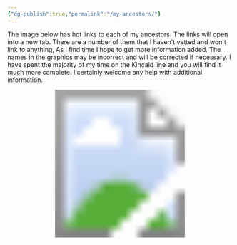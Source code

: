 ```yaml
---
{"dg-publish":true,"permalink":"/my-ancestors/"}
---
```


The image below has hot links to each of my ancestors. The links will open into a new tab. There are a number of them that I haven't vetted and won't link to anything, As I find time I hope to get more information added. The names in the graphics may be incorrect and will be corrected if necessary. I have spent the majority of my time on the Kincaid line and you will find it much more complete. I certainly welcome any help with additional information. 

<!-- Image Map Generated for "Where the Waters flow North" -->
<svg version="1.1" xmlns="http://www.w3.org/2000/svg" xmlns:xlink="http://www.w3.org/1999/xlink" viewBox="0 0 2455 1620">
  <image width="2455" height="1620" xlink:href="/img/user/assets/Tree.png"></image> <a xlink:href="/ancestors/kincaid/emory-garfield-kincaid-jr-1962/" target="_blank">
    <circle cx="1226" cy="1234" r="106" fill="#ffffff" opacity="0">
    <title>This is me...</title>
    </circle>
  </a><a xlink:href="/ancestors/kincaid/emory-garfield-kincaid-1922-1992/" target="_blank" >
    <polygon points="1222,1126,1224,1019,1155,1030,1105,1058,1064,1093,1038,1136,1020,1180,1016,1232,1020,1269,1027,1297,1122,1267,1122,1201,1161,1145,1190,1130,1209,1126" fill="#ffffff" opacity="0">
     <title>Emory Garfield Kincaid 1922-1992</title>
     </polygon>
  </a><a xlink:href="/ancestors/legg/alice-lee-legg-1931-2012/" target="_blank">
    <polygon points="1250,1128,1224,1121,1226,1021,1276,1026,1324,1045,1365,1073,1395,1104,1417,1143,1434,1188,1439,1232,1437,1266,1428,1297,1328,1262,1330,1208,1300,1154,1276,1141" fill="#ffffff" opacity="0">
     <title>Alice Lee Legg 1931-2012</title></polygon>
  </a><a xlink:href="/ancestors/kincaid/george-wesley-kincaid-1891-1976/" target="_blank">
    <polygon points="923,1329,910,1249,916,1167,936,1104,968,1045,1053,1104,1018,1180,1014,1245,1023,1297" fill="#ffffff" opacity="0">
     <title>George Wesley Kincaid 1891-1976</title>
     </polygon>
  </a><a xlink:href="/ancestors/skaggs/laura-beatrice-skaggs-1901-1992/" target="_blank">
    <polygon points="968,1047,1018,989,1081,948,1144,924,1190,915,1226,911,1224,1019,1168,1024,1107,1054,1075,1078,1055,1104" fill="#ffffff" opacity="0">
     <title>Laura Beatrice Skaggs 1901-1992</title>
     </polygon>
  </a><a xlink:href="/ancestors/legg/fred-rothwell-legg-1885-1958/" target="_blank">
    <polygon points="1226,913,1298,922,1365,946,1426,982,1480,1039,1398,1102,1341,1054,1291,1026,1248,1017,1226,1017" fill="#ffffff" opacity="0">
     <title>Fred Rothwell Legg 1885-1958</title>
     </polygon>
  </a><a xlink:href="/ancestors/shaffer/mamie-catherine-shaffer-1888-1962/" target="_blank">
    <polygon points="1482,1043,1524,1123,1539,1178,1541,1258,1526,1325,1430,1293,1439,1212,1426,1156,1400,1104" fill="#ffffff" opacity="0">
     <title>Mamie Catherine Shaffer 1888-1962</title>
     </polygon>
  </a><a xlink:href="/ancestors/kincaid/james-william-kincaid-1850-1919/" target="_blank">
    <polygon points="712,1394,695,1334,686,1269,684,1206,693,1145,912,1180,908,1232,914,1282,923,1325" fill="#ffffff" opacity="0">
     <title>James William Kincaid 1850-1919</title>
     </polygon>
  </a><a xlink:href="/ancestors/kincaid/keenan/sarah-virginia-keenan-1849/" target="_blank">
    <polygon points="691,1141,706,1078,728,1021,754,965,788,913,966,1041,942,1082,923,1136,914,1175" fill="#ffffff" opacity="0">
     <title>Sarah Virginia Keenan 1849-</title>
     </polygon>
  </a><a xlink:href="/ancestors/skaggs/james-woodson-skaggs-1854-1937/" target="_blank">
    <polygon points="788,911,832,859,875,820,927,781,979,748,1081,943,1042,967,1005,995,968,1039" fill="#ffffff" opacity="0">
     <title>James Woodson Skaggs 1854-1937</title>
     </polygon>
  </a><a xlink:href="/ancestors/skaggs/harriet-ann-skaggs-1859-1950/" target="_blank">
    <polygon points="981,748,1046,718,1101,703,1161,694,1224,690,1224,909,1170,915,1118,928,1081,941" fill="#ffffff" opacity="0">
     <title>Harriet Ann Skaggs 1859-1950</title>
     </polygon>
  </a><a xlink:href="/ancestors/legg/william-mc-ginnis-legg-1849-1924/" target="_blank">
    <polygon points="1226,690,1289,692,1350,703,1404,720,1467,744,1367,943,1309,922,1263,913,1226,909" fill="#ffffff" opacity="0">
     <title>William McGinnis Legg 1849-1924</title>
     </polygon>
  </a><a xlink:href="/ancestors/hawkins/mary-ann-hawkins-1853-1926/" target="_blank">
    <polygon points="1469,746,1528,781,1576,818,1617,857,1660,909,1482,1039,1445,1000,1398,961,1372,943" fill="#ffffff" opacity="0">
     <title>Mary Ann Hawkins 1853-1926</title>
     </polygon>
  </a><a xlink:href="/ancestors/shaffer/christopher-clayton-shaffer-1864-1944/" target="_blank">
    <polygon points="1664,911,1699,965,1727,1019,1747,1076,1758,1141,1543,1175,1528,1121,1506,1082,1484,1041" fill="#ffffff" opacity="0">
     <title>Christopher Clayton Shaffer 1864-1944</title>
     </polygon>
  </a><a xlink:href="/ancestors/mc-clung/dorcas-ann-mc-clung-1866-1951/" target="_blank">
    <polygon points="1762,1143,1766,1214,1764,1271,1758,1329,1740,1394,1530,1325,1541,1273,1543,1219,1543,1178" fill="#ffffff" opacity="0">
     <title>Dorcas Ann McClung 1866-1951</title>
     </polygon>
  </a><a xlink:href="/ancestors/kincaid/john-a-kincaid-1818-1891/" target="_blank">
    <polygon points="513,1460,498,1416,489,1375,483,1332,478,1290,682,1273,693,1338,708,1394" fill="#ffffff" opacity="0">
     <title>John A. Kincaid 1818-1891</title>
     </polygon>
  </a><a xlink:href="/ancestors/walker/olive-walker-1823-1856/" target="_blank">
    <polygon points="478,1286,474,1243,474,1197,478,1154,485,1113,689,1147,682,1214,682,1269" fill="#ffffff" opacity="0">
     <title>Olive Walker 1823-1856</title>
     </polygon>
  </a><a xlink:href="/james-marshall-keenan-1828-1884/" target="_blank">
    <polygon points="485,1108,493,1063,500,1026,515,982,530,943,723,1021,704,1080,689,1143" fill="#ffffff" opacity="0">
     <title>James Marshall Keenan 1828-1884</title>
     </polygon>
  </a><a xlink:href="/ancestors/grose/martha-grose-1828-1920/" target="_blank">
    <polygon points="532,939,552,898,569,861,591,826,615,789,784,909,749,967,725,1019" fill="#ffffff" opacity="0">
     <title>Martha Grose 1828-1920</title>
     </polygon>
  </a><a xlink:href="/ancestors/skaggs/cyrus-m-skaggs-1822-1899/" target="_blank">
    <polygon points="619,787,647,748,673,720,736,659,871,813,827,861,786,907" fill="#ffffff" opacity="0">
     <title>Cyrus M. Skaggs 1822-1899</title>
     </polygon>
  </a><a xlink:href="/ancestors/coleman/rachel-parish-coleman-1818-1894/" target="_blank">
    <polygon points="738,657,780,627,884,562,977,744,925,774,875,811" fill="#ffffff" opacity="0">
     <title>Rachel Parish Coleman 1818-1894</title>
     </polygon>
  </a><a xlink:href="/ancestors/skaggs/james-skaggs-1820-1899/" target="_blank">
    <polygon points="888,560,931,540,966,525,1049,501,1096,700,1038,718,979,744" fill="#ffffff" opacity="0">
     <title>James Skaggs 1820-1899</title>
     </polygon>
  </a><a xlink:href="/ancestors/porter/martha-jane-porter-1825-1912/" target="_blank">
    <polygon points="1053,501,1098,490,1135,484,1181,479,1224,477,1226,685,1153,690,1096,698" fill="#ffffff" opacity="0">
     <title>Martha Jane Porter 1825-1912</title>
     </polygon>
  </a><a xlink:href="/ancestors/legg/william-legg-1817-1895/" target="_blank">
    <polygon points="1229,479,1278,479,1313,481,1357,488,1400,497,1350,700,1287,687,1229,685" fill="#ffffff" opacity="0">
     <title>William Legg 1817-1895</title>
     </polygon>
  </a><a xlink:href="/elizabeth-ramsey-1813-1902/" target="_blank">
    <polygon points="1404,501,1445,510,1484,525,1524,542,1563,557,1471,742,1409,716,1352,698" fill="#ffffff" opacity="0">
     <title>Elizabeth Ramsey 1813-1902</title>
     </polygon>
  </a><a xlink:href="/ancestors/hawkins/nicholas-hawkins-1819-1869/" target="_blank">
    <polygon points="1567,557,1612,583,1643,603,1673,622,1710,655,1578,813,1524,772,1474,742" fill="#ffffff" opacity="0">
     <title>Nicholas Hawkins 1819-1869</title>
     </polygon>
  </a><a xlink:href="/ancestors/wiseman/rebecca-wiseman-1822-1911/" target="_blank">
    <polygon points="1712,657,1747,687,1777,718,1803,748,1829,785,1662,907,1621,854,1582,815" fill="#ffffff" opacity="0">
     <title>Rebecca Wiseman 1822-1911</title>
     </polygon>
  </a><a xlink:href="/ancestors/shaffer/joseph-allen-shaffer-1838-1911/" target="_blank">
    <polygon points="1834,789,1860,826,1881,861,1901,900,1918,939,1730,1019,1699,963,1667,907" fill="#ffffff" opacity="0">
     <title>Joseph Allen Shaffer 1838-1911</title>
     </polygon>
  </a><a xlink:href="/ancestors/mc-clung/mary-francis-mc-clung-1838-1865/" target="_blank">
    <polygon points="1918,943,1938,987,1949,1021,1959,1067,1966,1108,1760,1139,1751,1078,1732,1021" fill="#ffffff" opacity="0">
     <title>Mary Frances McClung 1838-1865</title>
     </polygon>
  </a><a xlink:href="/ancestors/mc-clung/charles-william-mc-clung-1838-1911/" target="_blank">
    <polygon points="1764,1143,1968,1113,1972,1156,1977,1199,1977,1249,1972,1288,1766,1267,1769,1201" fill="#ffffff" opacity="0">
     <title>Charles William McClung 1838-1911</title>
     </polygon>
  </a><a xlink:href="/ancestors/amick/mary-catherine-amick-1841-1920/" target="_blank">
    <polygon points="1972,1290,1968,1338,1962,1375,1951,1420,1938,1460,1740,1392,1760,1332,1766,1271" fill="#ffffff" opacity="0">
     <title>Mary Catherine Amick 1841-1920</title>
     </polygon>
  </a><a xlink:href="/ancestors/kincaid/william-m-kincaid-1787-1860/" target="_blank">
    <polygon points="298,1529,272,1423,487,1379,509,1460" fill="#ffffff" opacity="0">
     <title>William M. Kincaid 1787-1860</title>
     </polygon>
  </a><a xlink:href="/ancestors/kincaid/virginia-kincaid-1797-1870/" target="_blank">
    <polygon points="270,1416,255,1308,476,1286,487,1375" fill="#ffffff" opacity="0">
     <title>Virginia Kincaid 1797-1870</title>
     </polygon>
  </a><a xlink:href="/ancestors/walker/elverton-p-walker-1770-1850/" target="_blank">
    <polygon points="253,1306,253,1193,470,1199,472,1282" fill="#ffffff" opacity="0">
     <title>Elverton P. Walker 1770-1850</title>
     </polygon>
  </a><a xlink:href="/ancestors/mc-gahee/margaret-mc-gahee-1783-1850/" target="_blank">
    <polygon points="250,1188,261,1078,480,1110,472,1197" fill="#ffffff" opacity="0">
     <title>Margaret McGahee 1783-1850</title>
     </polygon>
  </a><a xlink:href="/404">
    <polygon points="264,1073,287,967,498,1024,480,1108" fill="#ffffff" opacity="0">
     <title>No Data yet for Andrew Keenan</title>
     </polygon>
  </a><a xlink:href="/404">
    <polygon points="287,963,322,857,526,939,498,1019" fill="#ffffff" opacity="0">
     <title>No Data yet for Polly Walker</title>
     </polygon>
  </a><a xlink:href="/ancestors/grose/william-grose-1799-1880/" target="_blank">
    <polygon points="326,852,374,755,565,859,526,937" fill="#ffffff" opacity="0">
     <title>William Grose 1799-1880</title>
     </polygon>
  </a><a xlink:href="/ancestors/koontz/suzanna-koontz-1810-1878/" target="_blank">
    <polygon points="374,748,437,657,615,783,567,854" fill="#ffffff" opacity="0">
     <title>Susanna Koontz 1810-1878</title>
     </polygon>
  </a><a xlink:href="/ancestors/skaggs/james-a-skaggs-1786-1864/" target="_blank">
    <polygon points="437,655,509,568,671,713,617,781" fill="#ffffff" opacity="0">
     <title>James A. Skaggs 1786-1864</title>
     </polygon>
  </a><a xlink:href="/ancestors/miller/elizabeth-miller-1787-1860/" target="_blank">
    <polygon points="511,564,593,490,732,653,671,711" fill="#ffffff" opacity="0">
     <title>Elizabeth Miller 1787-1860</title>
     </polygon>
  </a><a xlink:href="/404">
    <polygon points="595,486,684,421,806,603,736,651" fill="#ffffff" opacity="0">
     <title>No Data yet for Rachel Coleman Dad</title>
     </polygon>
  </a><a xlink:href="/404">
    <polygon points="686,416,782,362,884,555,806,601" fill="#ffffff" opacity="0">
     <title>No Data yet for Rachel Coleman Mom</title>
     </polygon>
  </a><a xlink:href="/ancestors/skaggs/james-a-skaggs-1786-1864/" target="_blank">
    <polygon points="786,360,886,317,964,520,886,555" fill="#ffffff" opacity="0">
     <title>James A. Skaggs 1786-1864</title>
     </polygon>
  </a><a xlink:href="/ancestors/miller/elizabeth-miller-1787-1860/" target="_blank">
    <polygon points="890,312,997,282,1049,497,966,518" fill="#ffffff" opacity="0">
     <title>Elizabeth Miller 1787-1860</title>
     </polygon>
  </a><a xlink:href="/404">
    <polygon points="1001,280,1109,262,1137,477,1053,494" fill="#ffffff" opacity="0">
     <title>No Data yet for Martha Potter Dad</title>
     </polygon>
  </a><a xlink:href="/404">
    <polygon points="1111,262,1224,254,1222,473,1140,475" fill="#ffffff" opacity="0">
     <title>No Data yet for Martha Potter Mom</title>
     </polygon>
  </a><a xlink:href="/ancestors/legg/thomas-jesse-legg-1789-1880/" target="_blank">
    <polygon points="1226,254,1337,260,1313,477,1226,471" fill="#ffffff" opacity="0">
     <title>Thomas Jesse Legg 1789-1880</title>
     </polygon>
  </a><a xlink:href="/ancestors/nutter/elizabeth-nutter-1790-1869/" target="_blank">
    <polygon points="1341,258,1450,280,1400,492,1315,475" fill="#ffffff" opacity="0">
     <title>Elizabeth Nutter 1790-1869</title>
     </polygon>
  </a><a xlink:href="/ancestors/ramsey/bartholomew-ramsey-1776-1843/" target="_blank">
    <polygon points="1454,282,1560,312,1484,518,1404,492" fill="#ffffff" opacity="0">
     <title>Bartholomew Ramsey 1776-1843</title>
     </polygon>
  </a><a xlink:href="/ancestors/wiseman/margaret-wiseman-1777-1869/" target="_blank">
    <polygon points="1563,312,1667,358,1569,555,1489,520" fill="#ffffff" opacity="0">
     <title>Margaret Wiseman 1777-1869</title>
     </polygon>
  </a><a xlink:href="/ancestors/hawkins/thomas-jefferson-hawkins-1794-1870/" target="_blank">
    <polygon points="1669,360,1764,416,1645,599,1571,555" fill="#ffffff" opacity="0">
     <title>Thomas Jefferson Hawkins 1794-1870</title>
     </polygon>
  </a><a xlink:href="/ancestors/perry/mary-level-perry-1799-1879/" target="_blank">
    <polygon points="1769,416,1858,486,1712,653,1649,599" fill="#ffffff" opacity="0">
     <title>Mary Level Perry 1799-1879</title>
     </polygon>
  </a><a xlink:href="/404">
    <polygon points="1860,488,1940,562,1779,716,1714,651" fill="#ffffff" opacity="0">
     <title>No Data yet for Isaac Wiseman</title>
     </polygon>
  </a><a xlink:href="/404">
    <polygon points="1942,566,2016,653,1834,785,1779,716" fill="#ffffff" opacity="0">
     <title>No Data yet for Mary Neal</title>
     </polygon>
  </a><a xlink:href="/ancestors/shaffer/peter-shaffer-1795/" target="_blank">
    <polygon points="2016,655,2077,750,1886,859,1840,783" fill="#ffffff" opacity="0">
     <title>Peter Shaffer 1795-</title>
     </polygon>
  </a><a xlink:href="/ancestors/george/mary-george-1796-1880/" target="_blank">
    <polygon points="2079,755,2124,852,1920,937,1890,859" fill="#ffffff" opacity="0">
     <title>Mary George 1796-1880</title>
     </polygon>
  </a><a xlink:href="/ancestors/mc-clung/dickinson-carpenter-mc-clung-1813-1886/" target="_blank">
    <polygon points="2126,857,2163,963,1953,1019,1918,941" fill="#ffffff" opacity="0">
     <title>Dickinson Carpenter McClung 1813-1886</title>
     </polygon>
  </a><a xlink:href="/ancestors/evans/sarah-evans-1814/" target="_blank">
    <polygon points="2163,967,2187,1071,1968,1104,1955,1021" fill="#ffffff" opacity="0">
     <title>Sarah Evans 1814-</title>
     </polygon>
  </a><a xlink:href="/ancestors/mc-clung/john-mc-clung-1808-1886/" target="_blank">
    <polygon points="2189,1080,2200,1186,1981,1195,1970,1108" fill="#ffffff" opacity="0">
     <title>John McClung 1808-1886</title>
     </polygon>
  </a><a xlink:href="/ancestors/walton/polly-walton-1810-1850/" target="_blank">
    <polygon points="2200,1191,2198,1303,1977,1286,1981,1199" fill="#ffffff" opacity="0">
     <title>Polly Walton 1810-1850</title>
     </polygon>
  </a><a xlink:href="/ancestors/amick/john-william-amick-1815-1890/" target="_blank">
    <polygon points="2196,1308,2181,1414,1966,1371,1975,1286" fill="#ffffff" opacity="0">
     <title>John William Amick 1815-1890</title>
     </polygon>
  </a><a xlink:href="/ancestors/walker/lana-walker-1819-1911/" target="_blank">
    <polygon points="2183,1418,2152,1529,1942,1457,1968,1375" fill="#ffffff" opacity="0">
     <title>Lana Walker 1819-1911</title>
     </polygon>
  </a><a xlink:href="/ancestors/kincaid/samuel-kincaid-1765-1847/" target="_blank">
    <polygon points="83,1598,64,1531,279,1477,296,1529" fill="#ffffff" opacity="0">
     <title>Samuel Kincaid 1765-1847</title>
     </polygon>
  </a><a xlink:href="/404">
    <polygon points="64,1527,47,1462,266,1418,279,1473" fill="#ffffff" opacity="0">
     <title>Mary Tincher</title>
     </polygon>
  </a><a xlink:href="/ancestors/kincaid/john-kincaid-1760-1834/" target="_blank">
    <polygon points="47,1457,36,1394,257,1360,266,1414" fill="#ffffff" opacity="0">
     <title>John Kincaid 1760-1834</title>
     </polygon>
  </a><a xlink:href="/ancestors/gillespie/elizabeth-hannah-gillespie-1760-1829/" target="_blank">
    <polygon points="36,1390,29,1321,250,1306,257,1358" fill="#ffffff" opacity="0">
     <title>Elizabeth Hannah Gillespie 1760-1829</title>
     </polygon>
  </a><a xlink:href="/404">
    <polygon points="29,1316,27,1253,248,1247,250,1301" fill="#ffffff" opacity="0">
     <title>No Data yet for William Walker</title>
     </polygon>
  </a><a xlink:href="/404">
    <polygon points="25,1249,25,1184,246,1191,246,1243" fill="#ffffff" opacity="0">
     <title>No Data yet for Mary Lewis</title>
     </polygon>
  </a><a xlink:href="/404">
    <polygon points="27,1178,34,1113,250,1132,246,1184" fill="#ffffff" opacity="0">
     <title>No Data yet for Andrew McGaughey</title>
     </polygon>
  </a><a xlink:href="/404">
    <polygon points="31,1108,40,1041,259,1076,253,1130" fill="#ffffff" opacity="0">
     <title>No Data yet for Mary Craig McGaughey</title>
     </polygon>
  </a><a xlink:href="/404">
    <polygon points="40,1034,53,976,268,1019,257,1073" fill="#ffffff" opacity="0">
     <title>No Data yet for Patrick Keenan</title>
     </polygon>
  </a><a xlink:href="/404">
    <polygon points="53,972,70,904,285,961,270,1017" fill="#ffffff" opacity="0">
     <title>No Data yet for Patrick Keenan Wife</title>
     </polygon>
  </a><a xlink:href="/ancestors/walker/elverton-p-walker-1770-1850/" target="_blank">
    <polygon points="70,902,88,835,300,907,283,956" fill="#ffffff" opacity="0">
     <title>Elverton P. Walker 1770-1850</title>
     </polygon>
  </a><a xlink:href="/ancestors/mc-gahee/margaret-mc-gahee-1783-1850/" target="_blank">
    <polygon points="94,831,118,774,318,852,303,900" fill="#ffffff" opacity="0">
     <title>Margaret McGahee 1783-1850</title>
     </polygon>
  </a><a xlink:href="/404">
    <polygon points="118,770,146,709,342,800,318,850" fill="#ffffff" opacity="0">
     <title>No Data yet for Jacob Grose</title>
     </polygon>
  </a><a xlink:href="/404">
    <polygon points="146,705,179,646,368,750,344,798" fill="#ffffff" opacity="0">
     <title>No Data yet for Mary Ganssel</title>
     </polygon>
  </a><a xlink:href="/404">
    <polygon points="179,640,216,586,400,700,370,746" fill="#ffffff" opacity="0">
     <title>No Data yet for Henrich Koontz</title>
     </polygon>
  </a><a xlink:href="/404">
    <polygon points="216,581,253,525,433,653,402,698" fill="#ffffff" opacity="0">
     <title>No Data yet for Elizabeth Bowyer</title>
     </polygon>
  </a><a xlink:href="/404">
    <polygon points="255,523,294,468,467,607,435,651" fill="#ffffff" opacity="0">
     <title>No Data yet for Charles Skaggs</title>
     </polygon>
  </a><a xlink:href="/404">
    <polygon points="300,466,344,419,504,562,467,601" fill="#ffffff" opacity="0">
     <title>No Data yet for Charles Skaggs Wife</title>
     </polygon>
  </a><a xlink:href="/404">
    <polygon points="344,414,394,367,550,523,506,562" fill="#ffffff" opacity="0">
     <title>No Data yet for Valentine Miller</title>
     </polygon>
  </a><a xlink:href="/404">
    <polygon points="396,362,448,314,591,484,552,518" fill="#ffffff" opacity="0">
     <title>No Data yet for Susanna Ensminger</title>
     </polygon>
  </a><a xlink:href="/404">
    <polygon points="593,483,448,317,502,273,634,451" fill="#ffffff" opacity="0">
     <title>No Data yet for 85</title>
     </polygon>
  </a><a xlink:href="/404">
    <polygon points="639,453,502,275,554,234,678,420" fill="#ffffff" opacity="0">
     <title>No Data yet for 86</title>
     </polygon>
  </a><a xlink:href="/404">
    <polygon points="613,202,725,390,684,423,556,237" fill="#ffffff" opacity="0">
     <title>No Data yet for 87</title>
     </polygon>
  </a><a xlink:href="/404">
    <polygon points="680,159,780,358,728,386,615,200" fill="#ffffff" opacity="0">
     <title>No Data yet for 88</title>
     </polygon>
  </a><a xlink:href="/404">
    <polygon points="678,156,743,132,832,332,780,356" fill="#ffffff" opacity="0">
     <title>No Data yet for Charles Skaggs</title>
     </polygon>
  </a><a xlink:href="/404">
    <polygon points="747,130,810,104,888,310,834,330" fill="#ffffff" opacity="0">
     <title>No Data yet for Charles Skaggs Wife</title>
     </polygon>
  </a><a xlink:href="/404">
    <polygon points="812,102,875,85,942,291,886,306" fill="#ffffff" opacity="0">
     <title>No Data yet for Valentine Miller</title>
     </polygon>
  </a><a xlink:href="/404">
    <polygon points="877,80,947,63,997,273,944,291" fill="#ffffff" opacity="0">
     <title>No Data yet for Susanna Ensminger</title>
     </polygon>
  </a><a xlink:href="/404">
    <polygon points="1016,50,1053,267,994,278,942,63" fill="#ffffff" opacity="0">
     <title>No Data yet for 93</title>
     </polygon>
  </a><a xlink:href="/404">
    <polygon points="1076,37,1107,260,1055,271,1016,46" fill="#ffffff" opacity="0">
     <title>No Data yet for 94</title>
     </polygon>
  </a><a xlink:href="/404">
    <polygon points="1150,33,1161,254,1109,258,1079,42" fill="#ffffff" opacity="0">
     <title>No Data yet for 95</title>
     </polygon>
  </a><a xlink:href="/404">
    <polygon points="1224,24,1224,252,1161,252,1152,35" fill="#ffffff" opacity="0">
     <title>No Data yet for 96</title>
     </polygon>
  </a><a xlink:href="/404">
    <polygon points="1222,26,1294,30,1283,249,1224,247" fill="#ffffff" opacity="0">
     <title>No Data yet for Thomas Legg</title>
     </polygon>
  </a><a xlink:href="/404">
    <polygon points="1298,33,1365,37,1339,254,1285,249" fill="#ffffff" opacity="0">
     <title>No Data yet for Elizabeth Hughes</title>
     </polygon>
  </a><a xlink:href="/404">
    <polygon points="1367,37,1432,48,1398,262,1341,254" fill="#ffffff" opacity="0">
     <title>No Data yet for David Nutter</title>
     </polygon>
  </a><a xlink:href="/404">
    <polygon points="1435,46,1504,59,1450,273,1398,260" fill="#ffffff" opacity="0">
     <title>No Data yet for Ruth Cottle</title>
     </polygon>
  </a><a xlink:href="/404">
    <polygon points="1504,63,1573,82,1508,293,1454,273" fill="#ffffff" opacity="0">
     <title>No Data yet for Richard Ramsey</title>
     </polygon>
  </a><a xlink:href="/404">
    <polygon points="1573,80,1641,102,1563,308,1511,291" fill="#ffffff" opacity="0">
     <title>No Data yet for Letitia Wiseman</title>
     </polygon>
  </a><a xlink:href="/404">
    <polygon points="1643,104,1701,130,1617,330,1563,310" fill="#ffffff" opacity="0">
     <title>No Data yet for Isaac Wiseman Jr</title>
     </polygon>
  </a><a xlink:href="/404">
    <polygon points="1704,130,1771,158,1669,356,1619,327" fill="#ffffff" opacity="0">
     <title>No Data yet for Elizabeth Davis</title>
     </polygon>
  </a><a xlink:href="/404">
    <polygon points="1773,160,1831,191,1719,382,1669,356" fill="#ffffff" opacity="0">
     <title>No Data yet for Elijah Hawkins</title>
     </polygon>
  </a><a xlink:href="/404">
    <polygon points="1834,191,1886,228,1766,412,1723,382" fill="#ffffff" opacity="0">
     <title>No Data yet for Elizabeth Scott</title>
     </polygon>
  </a><a xlink:href="/404">
    <polygon points="1890,226,1951,267,1812,447,1766,410" fill="#ffffff" opacity="0">
     <title>No Data yet for Peter Perry</title>
     </polygon>
  </a><a xlink:href="/404">
    <polygon points="1951,271,2003,314,1858,481,1818,447" fill="#ffffff" opacity="0">
     <title>No Data yet for Lucinda Faulconer</title>
     </polygon>
  </a><a xlink:href="/404">
    <polygon points="2005,314,2055,360,1903,525,1860,486" fill="#ffffff" opacity="0">
     <title>No Data yet for Isaac Wiseman Dad</title>
     </polygon>
  </a><a xlink:href="/404">
    <polygon points="2059,362,2105,412,1946,562,1905,520" fill="#ffffff" opacity="0">
     <title>No Data yet for Isaac Wiseman Mom</title>
     </polygon>
  </a><a xlink:href="/404">
    <polygon points="2109,416,2152,466,1985,607,1948,562" fill="#ffffff" opacity="0">
     <title>No Data yet for William Neal</title>
     </polygon>
  </a><a xlink:href="/404">
    <polygon points="2152,466,2194,518,2018,651,1985,609" fill="#ffffff" opacity="0">
     <title>No Data yet for Emelia Neal</title>
     </polygon>
  </a><a xlink:href="/ancestors/shaffer/christopher-shaffer-1753-1847/" target="_blank">
    <polygon points="2196,520,2235,577,2051,698,2020,651" fill="#ffffff" opacity="0">
     <title>Christopher Shaffer 1753-1847</title>
     </polygon>
  </a><a xlink:href="/404">
    <polygon points="2239,581,2272,640,2081,748,2051,698" fill="#ffffff" opacity="0">
     <title>No Data yet for Christopher Shaffer Wife</title>
     </polygon>
  </a><a xlink:href="/404">
    <polygon points="2276,642,2306,703,2103,800,2081,750" fill="#ffffff" opacity="0">
     <title>No Data yet for Thomas George</title>
     </polygon>
  </a><a xlink:href="/404">
    <polygon points="2309,707,2335,766,2126,850,2105,802" fill="#ffffff" opacity="0">
     <title>No Data yet for Catherine McCoy</title>
     </polygon>
  </a><a xlink:href="/ancestors/mc-clung/james-mc-clung-1770-1824/" target="_blank">
    <polygon points="2335,772,2361,833,2148,909,2129,854" fill="#ffffff" opacity="0">
     <title>James McClung 1770-1824</title>
     </polygon>
  </a><a xlink:href="/ancestors/alderson/mary-alderson-1787-1870/" target="_blank">
    <polygon points="2361,837,2380,900,2165,961,2148,911" fill="#ffffff" opacity="0">
     <title>Mary Alderson 1787=1870</title>
     </polygon>
  </a><a xlink:href="/404">
    <polygon points="2380,902,2395,967,2178,1017,2165,963" fill="#ffffff" opacity="0">
     <title>No Data yet for David Evans</title>
     </polygon>
  </a><a xlink:href="/404">
    <polygon points="2181,1019,2395,972,2411,1039,2189,1076" fill="#ffffff" opacity="0">
     <title>No Data yet for Ruth Alderson</title>
     </polygon>
  </a><a xlink:href="/ancestors/mc-clung/james-mc-clung-1770-1824/" target="_blank">
    <polygon points="2415,1041,2421,1106,2200,1134,2189,1076" fill="#ffffff" opacity="0">
     <title>James McClung 1770-1824</title>
     </polygon>
  </a><a xlink:href="/ancestors/alderson/mary-alderson-1787-1870/" target="_blank">
    <polygon points="2421,1110,2426,1178,2202,1186,2198,1136" fill="#ffffff" opacity="0">
     <title>Mary Alderson 1787=1870</title>
     </polygon>
  </a><a xlink:href="/404">
    <polygon points="2426,1182,2421,1251,2202,1245,2205,1191" fill="#ffffff" opacity="0">
     <title>No Data yet for James Walton</title>
     </polygon>
  </a><a xlink:href="/404">
    <polygon points="2426,1253,2419,1319,2200,1306,2202,1249" fill="#ffffff" opacity="0">
     <title>No Data yet for Nancy McClung</title>
     </polygon>
  </a><a xlink:href="/404">
    <polygon points="2421,1323,2415,1392,2191,1362,2200,1308" fill="#ffffff" opacity="0">
     <title>No Data yet for Jacob Amick</title>
     </polygon>
  </a><a xlink:href="/404">
    <polygon points="2415,1394,2404,1462,2183,1414,2194,1366" fill="#ffffff" opacity="0">
     <title>No Data yet for Rachel Shroyer</title>
     </polygon>
  </a><a xlink:href="/404">
    <polygon points="2404,1464,2387,1529,2170,1470,2187,1418" fill="#ffffff" opacity="0">
     <title>No Data yet for James Walker</title>
     </polygon>
  </a><a xlink:href="/404">
    <polygon points="2387,1531,2367,1598,2155,1529,2172,1470" fill="#ffffff" opacity="0">
     <title>No Data yet for Hannah Kincaid</title>
     </polygon>
  </a>
</svg>